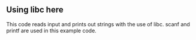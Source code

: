 ## Using libc here

This code reads input and prints out strings with the use of libc.
scanf and printf are used in this example code.
